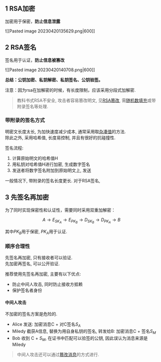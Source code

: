 ## 1 RSA加密

加密用于保密，**防止信息泄露**

![[Pasted image 20230420135629.png|600]]

## 2 RSA签名

签名用于认证，**防止信息被篡改**

![[Pasted image 20230420140708.png|600]]

**总结：公钥加密、私钥解密、私钥签名、公钥验签。**

注意：因为rsa在加解密的时候，有长度限制，应该采用分段式加解密.

> 教科书式RSA不安全, 攻击者容易篡改明文, 见[RSA篡改](RSA-攻击/RSA-篡改攻击.md), 需[随机数填充](OAEP填充.md)或带附录签名等处理.

### 带附录的签名方式

明密文长度太长, 为加快速度减少成本, 通常采用取[杂凑值](../../杂凑函数/杂凑函数综述.md)的方法.  
除此之外, 采用哈希值, 长度易控制, 并且有很好的抗碰撞性.

签名流程:
1. 计算原始明文的哈希值H
2. 用私钥对哈希值H进行加密, 生成数字签名
3. 发送者将数字签名附加到原始明文上, 发送

一般情况下, 带附录的签名长度更长. 对于RSA签名, 

## 3 先签名再加密

为了同时实现保密性和认证性，需要同时采用双重加解密：

$$A\longrightarrow E_{SK_{A}} \longrightarrow E_{PK_{B}}\longrightarrow D_{SK_{B}}\longrightarrow D_{PK_{A}} \longrightarrow B$$

其中$PK_{B}$用于保密, $PK_{A}$用于认证.  

### 顺序合理性

先签名再加密, 只有接收者可以验证.  
先加密再签名, 可以公开验证.

推荐使用先签名再加密, 主要有以下优点:  
- 防止中间人攻击, 同时防止接收方抵赖
- 保护签名者身份

#### 中间人攻击

不加密的签名方案是危险的.

- Alice 发送: 加密消息C + 对C签名$S_{A}$
- Miledy 截获A信息, 替换为用自身私钥的签名, 转发给B: 加密消息C + 签名$S_{M}$
- Bob 收到 C + $S_M$, 在证书中匹配可以验签的公钥, 因此误认为消息来源是Miledy

> 中间人攻击还可以通过[篡改消息](./RSA-攻击/RSA-篡改攻击)的方式进行.

